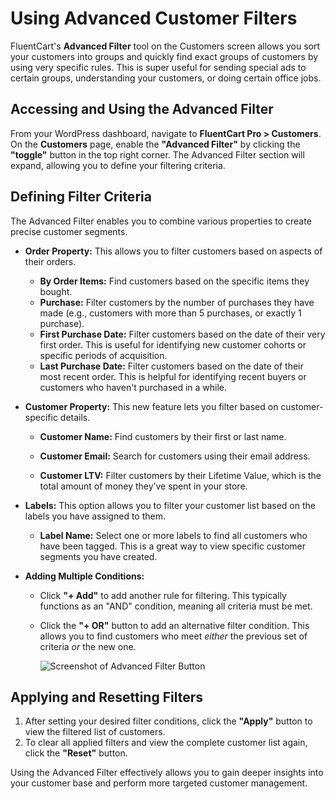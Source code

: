  # Using Advanced Customer Filters

FluentCart's **Advanced Filter** tool on the Customers screen allows you sort your customers into groups and quickly find exact groups of customers by using very specific rules. This is super useful for sending special ads to certain groups, understanding your customers, or doing certain office jobs.

## Accessing and Using the Advanced Filter

From your WordPress dashboard, navigate to **FluentCart Pro > Customers**. On the **Customers** page, enable the **"Advanced Filter"** by clicking the **"toggle"** button in the top right corner. The Advanced Filter section will expand, allowing you to define your filtering criteria.

## Defining Filter Criteria

The Advanced Filter enables you to combine various properties to create precise customer segments.

* **Order Property:** This allows you to filter customers based on aspects of their orders.
    * **By Order Items:** Find customers based on the specific items they bought.
    * **Purchase:** Filter customers by the number of purchases they have made (e.g., customers with more than 5 purchases, or exactly 1 purchase).
    * **First Purchase Date:** Filter customers based on the date of their very first order. This is useful for identifying new customer cohorts or specific periods of acquisition.
    * **Last Purchase Date:** Filter customers based on the date of their most recent order. This is helpful for identifying recent buyers or customers who haven't purchased in a while.

* **Customer Property:** This new feature lets you filter based on customer-specific details.

     * **Customer Name:** Find customers by their first or last name.

    * **Customer Email:** Search for customers using their email address.

    * **Customer LTV:** Filter customers by their Lifetime Value, which is the total amount of money they’ve spent in your store.

* **Labels:** This option allows you to filter your customer list based on the labels you have assigned to them.
    * **Label Name:** Select one or more labels to find all customers who have been tagged. This is a great way to view specific customer segments you have created.

* **Adding Multiple Conditions:**
    * Click **"+ Add"** to add another rule for filtering. This typically functions as an "AND" condition, meaning all criteria must be met.
    * Click the **"+ OR"** button to add an alternative filter condition. This allows you to find customers who meet *either* the previous set of criteria *or* the new one.

        ![Screenshot of Advanced Filter Button](/images/store-management/using-advanced-filter/customer-advanced-filter-button.webp) 


## Applying and Resetting Filters

1.  After setting your desired filter conditions, click the **"Apply"** button to view the filtered list of customers.
2.  To clear all applied filters and view the complete customer list again, click the **"Reset"** button.

Using the Advanced Filter effectively allows you to gain deeper insights into your customer base and perform more targeted customer management.

